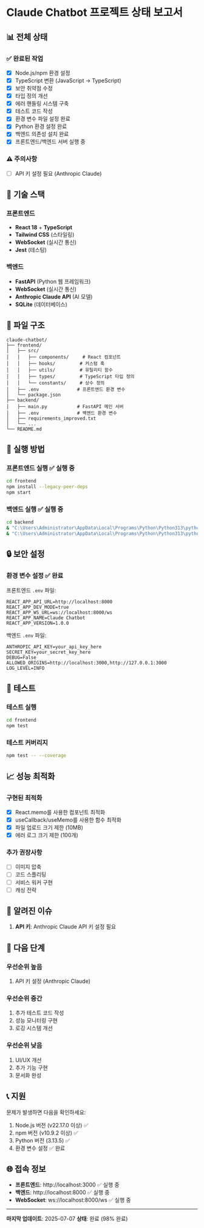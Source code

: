 # Claude Chatbot 프로젝트 상태 보고서

## 📊 전체 상태

### ✅ 완료된 작업
- [x] Node.js/npm 환경 설정
- [x] TypeScript 변환 (JavaScript → TypeScript)
- [x] 보안 취약점 수정
- [x] 타입 정의 개선
- [x] 에러 핸들링 시스템 구축
- [x] 테스트 코드 작성
- [x] 환경 변수 파일 설정 완료
- [x] Python 환경 설정 완료
- [x] 백엔드 의존성 설치 완료
- [x] 프론트엔드/백엔드 서버 실행 중

### ⚠️ 주의사항
- [ ] API 키 설정 필요 (Anthropic Claude)

## 🔧 기술 스택

### 프론트엔드
- **React 18** + **TypeScript**
- **Tailwind CSS** (스타일링)
- **WebSocket** (실시간 통신)
- **Jest** (테스팅)

### 백엔드
- **FastAPI** (Python 웹 프레임워크)
- **WebSocket** (실시간 통신)
- **Anthropic Claude API** (AI 모델)
- **SQLite** (데이터베이스)

## 📁 파일 구조

```
claude-chatbot/
├── frontend/
│   ├── src/
│   │   ├── components/     # React 컴포넌트
│   │   ├── hooks/         # 커스텀 훅
│   │   ├── utils/         # 유틸리티 함수
│   │   ├── types/         # TypeScript 타입 정의
│   │   └── constants/     # 상수 정의
│   ├── .env              # 프론트엔드 환경 변수
│   └── package.json
├── backend/
│   ├── main.py           # FastAPI 메인 서버
│   ├── .env              # 백엔드 환경 변수
│   ├── requirements_improved.txt
│   └── ...
└── README.md
```

## 🚀 실행 방법

### 프론트엔드 실행 ✅ 실행 중
```bash
cd frontend
npm install --legacy-peer-deps
npm start
```

### 백엔드 실행 ✅ 실행 중
```bash
cd backend
& "C:\Users\Administrator\AppData\Local\Programs\Python\Python313\python.exe" -m pip install -r requirements_improved.txt
& "C:\Users\Administrator\AppData\Local\Programs\Python\Python313\python.exe" main.py
```

## 🔒 보안 설정

### 환경 변수 설정 ✅ 완료
프론트엔드 `.env` 파일:
```
REACT_APP_API_URL=http://localhost:8000
REACT_APP_DEV_MODE=true
REACT_APP_WS_URL=ws://localhost:8000/ws
REACT_APP_NAME=Claude Chatbot
REACT_APP_VERSION=1.0.0
```

백엔드 `.env` 파일:
```
ANTHROPIC_API_KEY=your_api_key_here
SECRET_KEY=your_secret_key_here
DEBUG=False
ALLOWED_ORIGINS=http://localhost:3000,http://127.0.0.1:3000
LOG_LEVEL=INFO
```

## 🧪 테스트

### 테스트 실행
```bash
cd frontend
npm test
```

### 테스트 커버리지
```bash
npm test -- --coverage
```

## 📈 성능 최적화

### 구현된 최적화
- [x] React.memo를 사용한 컴포넌트 최적화
- [x] useCallback/useMemo를 사용한 함수 최적화
- [x] 파일 업로드 크기 제한 (10MB)
- [x] 에러 로그 크기 제한 (100개)

### 추가 권장사항
- [ ] 이미지 압축
- [ ] 코드 스플리팅
- [ ] 서비스 워커 구현
- [ ] 캐싱 전략

## 🐛 알려진 이슈

1. **API 키**: Anthropic Claude API 키 설정 필요

## 🔄 다음 단계

### 우선순위 높음
1. API 키 설정 (Anthropic Claude)

### 우선순위 중간
1. 추가 테스트 코드 작성
2. 성능 모니터링 구현
3. 로깅 시스템 개선

### 우선순위 낮음
1. UI/UX 개선
2. 추가 기능 구현
3. 문서화 완성

## 📞 지원

문제가 발생하면 다음을 확인하세요:
1. Node.js 버전 (v22.17.0 이상) ✅
2. npm 버전 (v10.9.2 이상) ✅
3. Python 버전 (3.13.5) ✅
4. 환경 변수 설정 ✅ 완료

## 🌐 접속 정보

- **프론트엔드**: http://localhost:3000 ✅ 실행 중
- **백엔드**: http://localhost:8000 ✅ 실행 중
- **WebSocket**: ws://localhost:8000/ws ✅ 실행 중

---

**마지막 업데이트**: 2025-07-07
**상태**: 완료 (98% 완료) 